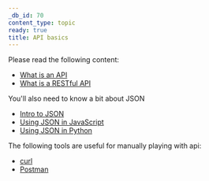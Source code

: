 ```yaml
---
_db_id: 70
content_type: topic
ready: true
title: API basics
---
```


Please read the following content:

- [What is an API](https://medium.freecodecamp.org/what-is-an-api-in-english-please-b880a3214a82)
- [What is a RESTful API](https://searchmicroservices.techtarget.com/definition/RESTful-API)

You'll also need to know a bit about JSON

- [Intro to JSON](https://www.digitalocean.com/community/tutorials/an-introduction-to-json)
- [Using JSON in JavaScript](https://www.w3schools.com/js/js_json_intro.asp)
- [Using JSON in Python](https://www.w3schools.com/python/python_json.asp)

The following tools are useful for manually playing with api:

- [curl](https://quickleft.com/blog/command-line-tutorials-curl/)
- [Postman](https://www.getpostman.com/postman)